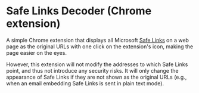 # Safe Links Decoder (Chrome extension)

A simple Chrome extension that displays all Microsoft
[Safe Links](https://docs.microsoft.com/en-us/microsoft-365/security/office-365-security/atp-safe-links?view=o365-worldwide)
on a web page as the original URLs with one click on the extension's icon, making the page easier
on the eyes.

However, this extension will not modify the addresses to which Safe Links point, and thus not
introduce any security risks. It will only change the appearance of Safe Links if they are not
shown as the original URLs (e.g., when an email embedding Safe Links is sent in plain text mode).
